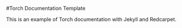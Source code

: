 #Torch Documentation Template

This is an example of Torch documentation with Jekyll and Redcarpet.
